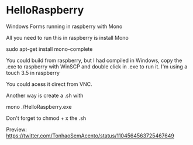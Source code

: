# HelloRaspberry
Windows Forms running in raspberry with Mono

All you need to run this in raspberry is install Mono

sudo apt-get install mono-complete

You could build from raspberry, but I had compiled in Windows, copy the .exe to raspberry with WinSCP and double click in .exe to run it.
I'm using a touch 3.5 in raspberry

You could acess it direct from VNC.

Another way is create a .sh with

mono ./HelloRaspberry.exe

Don't forget to chmod + x the .sh

Preview: https://twitter.com/TonhaoSemAcento/status/1104564563725467649
